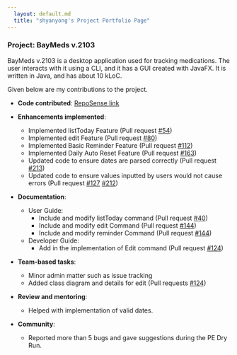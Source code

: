 ```yaml
---
  layout: default.md
  title: "shyanyong's Project Portfolio Page"
---
```


### Project: BayMeds v.2103

BayMeds v.2103 is a desktop application used for tracking medications. The user interacts with it using a CLI, and it has a GUI created with JavaFX. It is written in Java, and has about 10 kLoC.

Given below are my contributions to the project.

* **Code contributed**: [RepoSense link](https://nus-cs2103-ay2324s1.github.io/tp-dashboard/?search=shyanyong&breakdown=true)

* **Enhancements implemented**:
  * Implemented listToday Feature (Pull request [\#54]())
  * Implemented edit Feature (Pull request [\#80]())
  * Implemented Basic Reminder Feature (Pull request [\#112]())
  * Implemented Daily Auto Reset Feature (Pull request [\#163]())
  * Updated code to ensure dates are parsed correctly (Pull request [\#213]())
  * Updated code to ensure values inputted by users would not cause errors (Pull request [\#127]() [\#212]())

* **Documentation**:
  * User Guide:
    * Include and modify listToday command (Pull request [\#40]())
    * Include and modify edit Command (Pull request [\#144]())
    * Include and modify reminder Command (Pull request [\#144]())
  * Developer Guide:
    * Add in the implementation of Edit command (Pull request [\#124]())

* **Team-based tasks**:
  * Minor admin matter such as issue tracking
  * Added class diagram and details for edit (Pull requests [\#124]())

* **Review and mentoring**:
  * Helped with implementation of valid dates.

* **Community**:
  * Reported more than 5 bugs and gave suggestions during the PE Dry Run.
